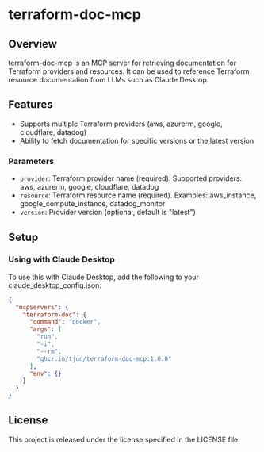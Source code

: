 # terraform-doc-mcp

## Overview

terraform-doc-mcp is an MCP server for retrieving documentation for Terraform providers and resources. 
It can be used to reference Terraform resource documentation from LLMs such as Claude Desktop.

## Features

- Supports multiple Terraform providers (aws, azurerm, google, cloudflare, datadog)
- Ability to fetch documentation for specific versions or the latest version

### Parameters

- `provider`: Terraform provider name (required). Supported providers: aws, azurerm, google, cloudflare, datadog
- `resource`: Terraform resource name (required). Examples: aws_instance, google_compute_instance, datadog_monitor
- `version`: Provider version (optional, default is "latest")

## Setup

### Using with Claude Desktop

To use this with Claude Desktop, add the following to your claude_desktop_config.json:

```json
{
  "mcpServers": {
    "terraform-doc": {
      "command": "docker",
      "args": [
        "run",
        "-i",
        "--rm",
        "ghcr.io/tjun/terraform-doc-mcp:1.0.0"
      ],
      "env": {}
    }
  }
}
```

## License

This project is released under the license specified in the LICENSE file.
